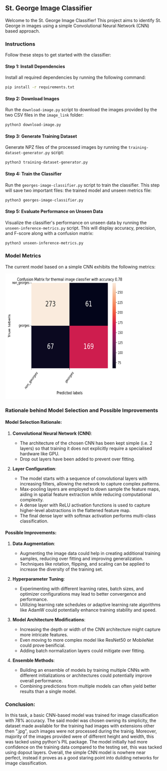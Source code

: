 ## St. George Image Classifier

Welcome to the St. George Image Classifier! This project aims to identify St. George in images using a simple Convolutional Neural Network (CNN) based approach.

### Instructions

Follow these steps to get started with the classifier:

#### Step 1: Install Dependencies

Install all required dependencies by running the following command:

```bash
pip install -r requirements.txt
```

#### Step 2: Download Images

Run the `download-image.py` script to download the images provided by the two CSV files in the `image_link` folder:

```bash
python3 download-image.py
```

#### Step 3: Generate Training Dataset

Generate NPZ files of the processed images by running the `training-dataset-generator.py` script:

```bash
python3 training-dataset-generator.py
```

#### Step 4: Train the Classifier

Run the `georges-image-classifier.py` script to train the classifier. This step will save two important files: the trained model and unseen metrics file:

```bash
python3 georges-image-classifier.py
```

#### Step 5: Evaluate Performance on Unseen Data

Visualize the classifier's performance on unseen data by running the `unseen-inference-metrics.py` script. This will display accuracy, precision, and F-score along with a confusion matrix:

```bash
python3 unseen-inference-metrics.py
```

### Model Metrics

The current model based on a simple CNN exhibits the following metrics:

<img alt="Confusion Matrix" height="400" src="https://github.com/debjyotiC/starinco-test/blob/main/images/confusion_matrix.png" width="400"/>

### Rationale behind Model Selection and Possible Improvements

#### Model Selection Rationale:
1. **Convolutional Neural Network (CNN)**:
   - The architecture of the chosen CNN has been kept simple (i.e. 2 layers) so that training it does not explicitly require a specialised hardware like GPU.
   - Drop out layers have been added to prevent over fitting.

2. **Layer Configuration**:
   - The model starts with a sequence of convolutional layers with increasing filters, allowing the network to capture complex patterns.
   - Max-pooling layers are employed to down sample the feature maps, aiding in spatial feature extraction while reducing computational complexity.
   - A dense layer with ReLU activation functions is used to capture higher-level abstractions in the flattened feature map.
   - The final dense layer with softmax activation performs multi-class classification.

#### Possible Improvements:
1. **Data Augmentation**:
   - Augmenting the image data could help in creating additional training samples, reducing over fitting and improving generalization.
   - Techniques like rotation, flipping, and scaling can be applied to increase the diversity of the training set.

2. **Hyperparameter Tuning**:
   - Experimenting with different learning rates, batch sizes, and optimizer configurations may lead to better convergence and performance.
   - Utilizing learning rate schedules or adaptive learning rate algorithms like AdamW could potentially enhance training stability and speed.

3. **Model Architecture Modifications**:
   - Increasing the depth or width of the CNN architecture might capture more intricate features.
   - Even moving to more complex model like ResNet50 or MobileNet could prove benificial. 
   - Adding batch normalization layers could mitigate over fitting.

4. **Ensemble Methods**:
   - Building an ensemble of models by training multiple CNNs with different initializations or architectures could potentially improve overall performance.
   - Combining predictions from multiple models can often yield better results than a single model.

### Conclusion:
In this task, a basic CNN-based model was trained for image classification with 78% accuracy. The said model was chosen owning its simplicity, the dataset made available for the training had images with extensions other then ".jpg", such images were not processed during the trainig. Moreover, majority of the images provided were of different height and weidth, this was tacked using python's PIL package. The model initially had more confidence on the training data compared to the testing set, this was tacked using dopout layers. Overall, the simple CNN model is nowhere near perfect, instead it proves as a good staring point into duilding networks for image classification. 


